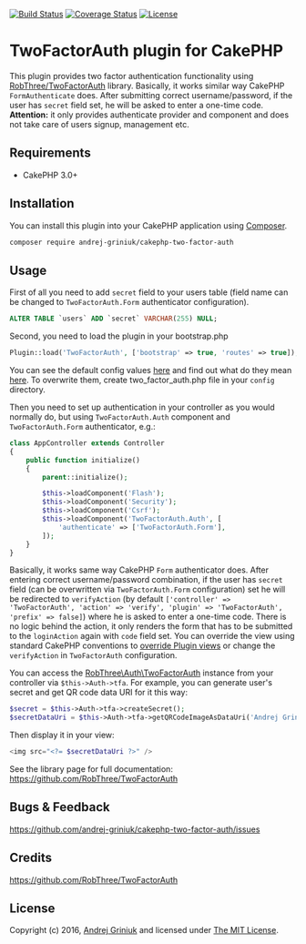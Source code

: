 [![Build Status](https://img.shields.io/travis/andrej-griniuk/cakephp-two-factor-auth/master.svg?style=flat-square)](https://travis-ci.org/andrej-griniuk/cakephp-two-factor-auth)
[![Coverage Status](https://img.shields.io/coveralls/andrej-griniuk/cakephp-two-factor-auth.svg?style=flat-square)](https://coveralls.io/r/andrej-griniuk/cakephp-two-factor-auth?branch=master)
[![License](https://img.shields.io/badge/license-MIT-blue.svg?style=flat-square)](LICENSE)

# TwoFactorAuth plugin for CakePHP

This plugin provides two factor authentication functionality using [RobThree/TwoFactorAuth](https://github.com/RobThree/TwoFactorAuth) library.
Basically, it works similar way CakePHP `FormAuthenticate` does. After submitting correct username/password, if the user has `secret` field set, he will be asked to enter a one-time code.
**Attention:** it only provides authenticate provider and component and does not take care of users signup, management etc.

## Requirements

- CakePHP 3.0+

## Installation

You can install this plugin into your CakePHP application using [Composer][composer].

```bash
composer require andrej-griniuk/cakephp-two-factor-auth
```

## Usage

First of all you need to add `secret` field to your users table (field name can be changed to `TwoFactorAuth.Form` authenticator configuration).
```sql
ALTER TABLE `users` ADD `secret` VARCHAR(255) NULL;
```

Second, you need to load the plugin in your bootstrap.php

```php
Plugin::load('TwoFactorAuth', ['bootstrap' => true, 'routes' => true]);
```

You can see the default config values [here](https://github.com/andrej-griniuk/cakephp-two-factor-auth/blob/master/config/two_factor_auth.php) and find out what do they mean [here](https://github.com/RobThree/TwoFactorAuth#usage). To overwrite them, create two_factor_auth.php file in your `config` directory.

Then you need to set up authentication in your controller as you would normally do, but using `TwoFactorAuth.Auth` component and `TwoFactorAuth.Form` authenticator, e.g.:

```php
class AppController extends Controller
{
    public function initialize()
    {
        parent::initialize();

        $this->loadComponent('Flash');
        $this->loadComponent('Security');
        $this->loadComponent('Csrf');
        $this->loadComponent('TwoFactorAuth.Auth', [
            'authenticate' => ['TwoFactorAuth.Form'],
        ]);
    }
}
```

Basically, it works same way CakePHP `Form` authenticator does.
After entering correct username/password combination, if the user has `secret` field (can be overwritten via `TwoFactorAuth.Form` configuration) set he will be redirected to `verifyAction` (by default `['controller' => 'TwoFactorAuth', 'action' => 'verify', 'plugin' => 'TwoFactorAuth', 'prefix' => false]`) where he is asked to enter a one-time code.
There is no logic behind the action, it only renders the form that has to be submitted to the `loginAction` again with `code` field set.
You can override the view using standard CakePHP conventions to [override Plugin views](http://book.cakephp.org/3.0/en/plugins.html#overriding-plugin-templates-from-inside-your-application) or change the `verifyAction` in `TwoFactorAuth` configuration.

You can access the [RobThree\Auth\TwoFactorAuth](https://github.com/RobThree/TwoFactorAuth) instance from your controller via `$this->Auth->tfa`. For example, you can generate user's secret and get QR code data URI for it this way:
```php
$secret = $this->Auth->tfa->createSecret();
$secretDataUri = $this->Auth->tfa->getQRCodeImageAsDataUri('Andrej Griniuk', $secret);
```
Then display it in your view:
```php
<img src="<?= $secretDataUri ?>" />
```
See the library page for full documentation: https://github.com/RobThree/TwoFactorAuth

## Bugs & Feedback

https://github.com/andrej-griniuk/cakephp-two-factor-auth/issues

## Credits

https://github.com/RobThree/TwoFactorAuth

## License

Copyright (c) 2016, [Andrej Griniuk][andrej-griniuk] and licensed under [The MIT License][mit].

[cakephp]:http://cakephp.org
[composer]:http://getcomposer.org
[mit]:http://www.opensource.org/licenses/mit-license.php
[andrej-griniuk]:https://github.com/andrej-griniuk
